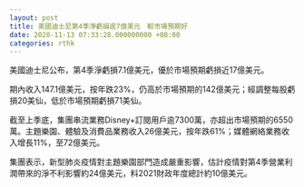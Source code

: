 ```yaml
---
layout: post
title: 美國迪士尼第4季淨虧損逾7億美元　較市場預期好
date: 2020-11-13 07:33:28.000000000 +08:00
categories: rthk
---
```


美國迪士尼公布，第4季淨虧損7.1億美元，優於市場預期虧損近17億美元。

期內收入147.1億美元，按年跌23%，仍高於市場預期的142億美元；經調整每股虧損20美仙，低於市場預期虧損71美仙。

截至上季底，集團串流業務Disney+訂閱用戶逾7300萬，亦超出市場預期的6550萬。主題樂園、體驗及消費品業務收入26億美元，按年跌61%；媒體網絡業務收入增長11%，至72億美元。

集團表示，新型肺炎疫情對主題樂園部門造成嚴重影響，估計疫情對第4季營業利潤帶來的淨不利影響約24億美元，料2021財政年度總計約10億美元。

